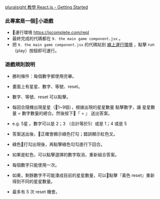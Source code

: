 
[pluralsight 教學 React.js - Getting Started](https://app.pluralsight.com/library/courses/react-js-getting-started/table-of-contents)

### 此專案是一個小遊戲
- 運行環境 https://jscomplete.com/repl
- 最終完成的代碼都在 `9. the main game component.jsx` 。
- 把 `9. the main game component.jsx` 的代碼貼到 [線上運行環境](https://jscomplete.com/repl) ，點擊 run （play）按鈕即可運行。


### 遊戲規則說明
- 勝利條件：每個數字都使用完畢。
- 畫面上有星星、數字、等號、reset。
- 數字、等號、reset 可以點擊。
- 每回合隨機出現星星（1~9個），根據出現的星星數量 點擊數字，讓 星星數量 = 數字數量的總合。然後按下『 = 』 送出答案。


- e.g. 5星 。數字可以是 2；3 （合計等於5）或是 1；4 或是 5
- 答案送出後，正確會顯示綠色打勾；錯誤顯示紅色叉。
- 綠色打勾出現後，再點擊綠色勾勾進行下回合。
- 如果是紅色，可以點擊選擇的數字取消，重新組合答案。

- 每個數字只能使用一次。
- 如果，剩餘數字不可能湊成目前的星星數量，可以點擊『黃色 reset』重新得到不同的星星數量。
-  最多有 5 次 reset 機會。